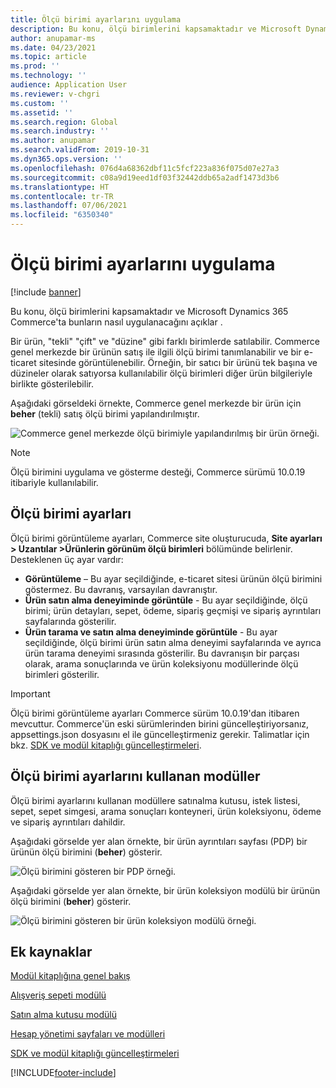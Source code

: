 ```yaml
---
title: Ölçü birimi ayarlarını uygulama
description: Bu konu, ölçü birimlerini kapsamaktadır ve Microsoft Dynamics 365 Commerce'ta bunların nasıl uygulanacağını açıklar .
author: anupamar-ms
ms.date: 04/23/2021
ms.topic: article
ms.prod: ''
ms.technology: ''
audience: Application User
ms.reviewer: v-chgri
ms.custom: ''
ms.assetid: ''
ms.search.region: Global
ms.search.industry: ''
ms.author: anupamar
ms.search.validFrom: 2019-10-31
ms.dyn365.ops.version: ''
ms.openlocfilehash: 076d4a68362dbf11c5fcf223a836f075d07e27a3
ms.sourcegitcommit: c08a9d19eed1df03f32442ddb65a2adf1473d3b6
ms.translationtype: HT
ms.contentlocale: tr-TR
ms.lasthandoff: 07/06/2021
ms.locfileid: "6350340"
---
```

# <a name="apply-unit-of-measure-settings"></a>Ölçü birimi ayarlarını uygulama

[!include [banner](includes/banner.md)]

Bu konu, ölçü birimlerini kapsamaktadır ve Microsoft Dynamics 365 Commerce'ta bunların nasıl uygulanacağını açıklar .

Bir ürün, "tekli" "çift" ve "düzine" gibi farklı birimlerde satılabilir. Commerce genel merkezde bir ürünün satış ile ilgili ölçü birimi tanımlanabilir ve bir e-ticaret sitesinde görüntülenebilir. Örneğin, bir satıcı bir ürünü tek başına ve düzineler olarak satıyorsa kullanılabilir ölçü birimleri diğer ürün bilgileriyle birlikte gösterilebilir.

Aşağıdaki görseldeki örnekte, Commerce genel merkezde bir ürün için **beher** (tekli) satış ölçü birimi yapılandırılmıştır.

![Commerce genel merkezde ölçü birimiyle yapılandırılmış bir ürün örneği.](./media/Productunit-headquarters.PNG)

> [!NOTE]
> Ölçü birimini uygulama ve gösterme desteği, Commerce sürümü 10.0.19 itibariyle kullanılabilir.

## <a name="unit-of-measure-settings"></a>Ölçü birimi ayarları

Ölçü birimi görüntüleme ayarları, Commerce site oluşturucuda, **Site ayarları \> Uzantılar \>Ürünlerin görünüm ölçü birimleri** bölümünde belirlenir. Desteklenen üç ayar vardır:

- **Görüntüleme** – Bu ayar seçildiğinde, e-ticaret sitesi ürünün ölçü birimini göstermez. Bu davranış, varsayılan davranıştır.
- **Ürün satın alma deneyiminde görüntüle** - Bu ayar seçildiğinde, ölçü birimi; ürün detayları, sepet, ödeme, sipariş geçmişi ve sipariş ayrıntıları sayfalarında gösterilir.
- **Ürün tarama ve satın alma deneyiminde görüntüle** - Bu ayar seçildiğinde, ölçü birimi ürün satın alma deneyimi sayfalarında ve ayrıca ürün tarama deneyimi sırasında gösterilir. Bu davranışın bir parçası olarak, arama sonuçlarında ve ürün koleksiyonu modüllerinde ölçü birimleri gösterilir.

> [!IMPORTANT]
> Ölçü birimi görüntüleme ayarları Commerce sürüm 10.0.19'dan itibaren mevcuttur. Commerce'ün eski sürümlerinden birini güncelleştiriyorsanız, appsettings.json dosyasını el ile güncelleştirmeniz gerekir. Talimatlar için bkz. [SDK ve modül kitaplığı güncelleştirmeleri](e-commerce-extensibility/sdk-updates.md#update-the-appsettingsjson-file).

## <a name="modules-that-use-unit-of-measure-settings"></a>Ölçü birimi ayarlarını kullanan modüller

Ölçü birimi ayarlarını kullanan modüllere satınalma kutusu, istek listesi, sepet, sepet simgesi, arama sonuçları konteyneri, ürün koleksiyonu, ödeme ve sipariş ayrıntıları dahildir.

Aşağıdaki görselde yer alan örnekte, bir ürün ayrıntıları sayfası (PDP) bir ürünün ölçü birimini (**beher**) gösterir.

![Ölçü birimini gösteren bir PDP örneği.](./media/Productunit-PDP.png)

Aşağıdaki görselde yer alan örnekte, bir ürün koleksiyon modülü bir ürünün ölçü birimini (**beher**) gösterir.

![Ölçü birimini gösteren bir ürün koleksiyon modülü örneği.](./media/Productunit-productcollection.png)

## <a name="additional-resources"></a>Ek kaynaklar

[Modül kitaplığına genel bakış](starter-kit-overview.md)

[Alışveriş sepeti modülü](add-cart-module.md)

[Satın alma kutusu modülü](add-buy-box.md)

[Hesap yönetimi sayfaları ve modülleri](account-management.md)

[SDK ve modül kitaplığı güncelleştirmeleri](e-commerce-extensibility/sdk-updates.md)

[!INCLUDE[footer-include](../includes/footer-banner.md)]
